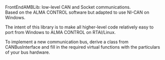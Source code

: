FrontEndAMBLib: low-level CAN and Socket communications.<br>
Based on the ALMA CONTROL software but adapted to use NI-CAN on Windows.

The intent of this library is to make all higher-level code relatively easy to port from Windows to ALMA CONTROL on RTAI/Linux.

To implement a new communication bus, derive a class from CANBusInterface and fill in the required virtual functions with the particulars of your bus hardware.


